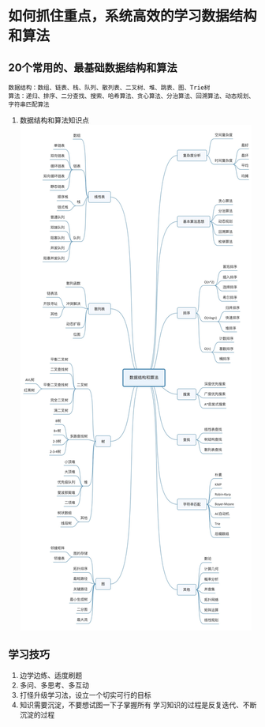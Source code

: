 # 如何抓住重点，系统高效的学习数据结构和算法

## 20个常用的、最基础数据结构和算法
    数据结构：数组、链表、栈、队列、散列表、二叉树、堆、跳表、图、Trie树
    算法：递归、排序、二分查找、搜索、哈希算法、贪心算法、分治算法、回溯算法、动态规划、字符串匹配算法

1. 数据结构和算法知识点
    ![思维导图](images/struct_and_algo.jpeg)


## 学习技巧
1. 边学边练、适度刷题
1. 多问、多思考、多互动
1. 打怪升级学习法，设立一个切实可行的目标
1. 知识需要沉淀，不要想试图一下子掌握所有
    学习知识的过程是反复迭代、不断沉淀的过程
